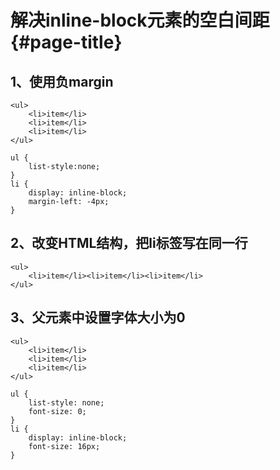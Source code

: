 # 解决inline-block元素的空白间距 {#page-title}

## 1、使用负margin

```
<ul>
    <li>item</li>
    <li>item</li>
    <li>item</li>
</ul>
```

```
ul {
    list-style:none;
}
li {
    display: inline-block;
    margin-left: -4px;
}
```

## 2、改变HTML结构，把li标签写在同一行

```
<ul>
    <li>item</li><li>item</li><li>item</li>
</ul>
```

## 3、父元素中设置字体大小为0

```
<ul>
    <li>item</li>
    <li>item</li>
    <li>item</li>
</ul>
```

```
ul {
    list-style: none;
    font-size: 0;
}
li {
    display: inline-block;
    font-size: 16px;
}
```



